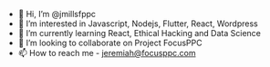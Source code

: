 - 👋 Hi, I’m @jmillsfppc
- 👀 I’m interested in Javascript, Nodejs, Flutter, React, Wordpress
- 🌱 I’m currently learning React, Ethical Hacking and Data Science
- 💞️ I’m looking to collaborate on Project FocusPPC
- 📫 How to reach me - jeremiah@focusppc.com

<!---
jmillsfppc/jmillsfppc is a ✨ special ✨ repository because its `README.md` (this file) appears on your GitHub profile.
You can click the Preview link to take a look at your changes.
--->
